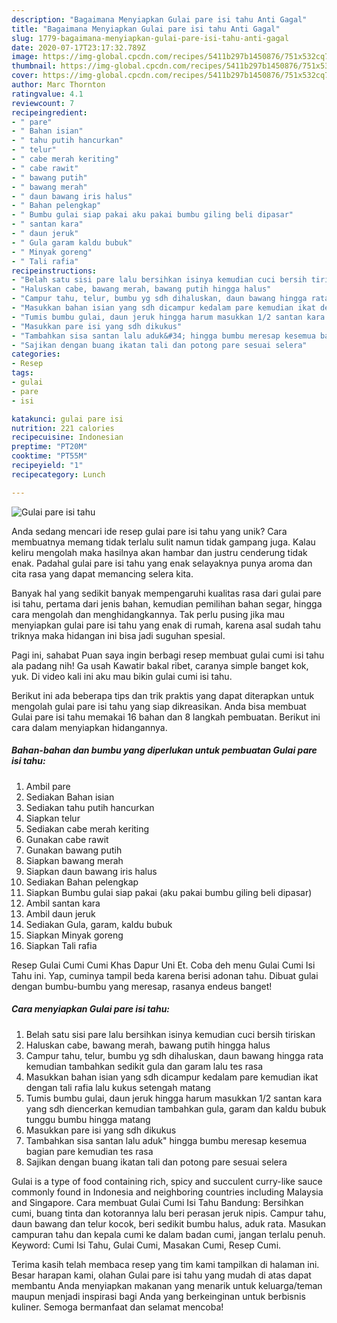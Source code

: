 ```yaml
---
description: "Bagaimana Menyiapkan Gulai pare isi tahu Anti Gagal"
title: "Bagaimana Menyiapkan Gulai pare isi tahu Anti Gagal"
slug: 1779-bagaimana-menyiapkan-gulai-pare-isi-tahu-anti-gagal
date: 2020-07-17T23:17:32.789Z
image: https://img-global.cpcdn.com/recipes/5411b297b1450876/751x532cq70/gulai-pare-isi-tahu-foto-resep-utama.jpg
thumbnail: https://img-global.cpcdn.com/recipes/5411b297b1450876/751x532cq70/gulai-pare-isi-tahu-foto-resep-utama.jpg
cover: https://img-global.cpcdn.com/recipes/5411b297b1450876/751x532cq70/gulai-pare-isi-tahu-foto-resep-utama.jpg
author: Marc Thornton
ratingvalue: 4.1
reviewcount: 7
recipeingredient:
- " pare"
- " Bahan isian"
- " tahu putih hancurkan"
- " telur"
- " cabe merah keriting"
- " cabe rawit"
- " bawang putih"
- " bawang merah"
- " daun bawang iris halus"
- " Bahan pelengkap"
- " Bumbu gulai siap pakai aku pakai bumbu giling beli dipasar"
- " santan kara"
- " daun jeruk"
- " Gula garam kaldu bubuk"
- " Minyak goreng"
- " Tali rafia"
recipeinstructions:
- "Belah satu sisi pare lalu bersihkan isinya kemudian cuci bersih tiriskan"
- "Haluskan cabe, bawang merah, bawang putih hingga halus"
- "Campur tahu, telur, bumbu yg sdh dihaluskan, daun bawang hingga rata kemudian tambahkan sedikit gula dan garam lalu tes rasa"
- "Masukkan bahan isian yang sdh dicampur kedalam pare kemudian ikat dengan tali rafia lalu kukus setengah matang"
- "Tumis bumbu gulai, daun jeruk hingga harum masukkan 1/2 santan kara yang sdh diencerkan kemudian tambahkan gula, garam dan kaldu bubuk tunggu bumbu hingga matang"
- "Masukkan pare isi yang sdh dikukus"
- "Tambahkan sisa santan lalu aduk&#34; hingga bumbu meresap kesemua bagian pare kemudian tes rasa"
- "Sajikan dengan buang ikatan tali dan potong pare sesuai selera"
categories:
- Resep
tags:
- gulai
- pare
- isi

katakunci: gulai pare isi 
nutrition: 221 calories
recipecuisine: Indonesian
preptime: "PT20M"
cooktime: "PT55M"
recipeyield: "1"
recipecategory: Lunch

---
```



![Gulai pare isi tahu](https://img-global.cpcdn.com/recipes/5411b297b1450876/751x532cq70/gulai-pare-isi-tahu-foto-resep-utama.jpg)

Anda sedang mencari ide resep gulai pare isi tahu yang unik? Cara membuatnya memang tidak terlalu sulit namun tidak gampang juga. Kalau keliru mengolah maka hasilnya akan hambar dan justru cenderung tidak enak. Padahal gulai pare isi tahu yang enak selayaknya punya aroma dan cita rasa yang dapat memancing selera kita.

Banyak hal yang sedikit banyak mempengaruhi kualitas rasa dari gulai pare isi tahu, pertama dari jenis bahan, kemudian pemilihan bahan segar, hingga cara mengolah dan menghidangkannya. Tak perlu pusing jika mau menyiapkan gulai pare isi tahu yang enak di rumah, karena asal sudah tahu triknya maka hidangan ini bisa jadi suguhan spesial.

Pagi ini, sahabat Puan saya ingin berbagi resep membuat gulai cumi isi tahu ala padang nih! Ga usah Kawatir bakal ribet, caranya simple banget kok, yuk. Di video kali ini aku mau bikin gulai cumi isi tahu.


Berikut ini ada beberapa tips dan trik praktis yang dapat diterapkan untuk mengolah gulai pare isi tahu yang siap dikreasikan. Anda bisa membuat Gulai pare isi tahu memakai 16 bahan dan 8 langkah pembuatan. Berikut ini cara dalam menyiapkan hidangannya.

<!--inarticleads1-->

##### Bahan-bahan dan bumbu yang diperlukan untuk pembuatan Gulai pare isi tahu:

1. Ambil  pare
1. Sediakan  Bahan isian
1. Sediakan  tahu putih hancurkan
1. Siapkan  telur
1. Sediakan  cabe merah keriting
1. Gunakan  cabe rawit
1. Gunakan  bawang putih
1. Siapkan  bawang merah
1. Siapkan  daun bawang iris halus
1. Sediakan  Bahan pelengkap
1. Siapkan  Bumbu gulai siap pakai (aku pakai bumbu giling beli dipasar)
1. Ambil  santan kara
1. Ambil  daun jeruk
1. Sediakan  Gula, garam, kaldu bubuk
1. Siapkan  Minyak goreng
1. Siapkan  Tali rafia


Resep Gulai Cumi Cumi Khas Dapur Uni Et. Coba deh menu Gulai Cumi Isi Tahu ini. Yap, cuminya tampil beda karena berisi adonan tahu. Dibuat gulai dengan bumbu-bumbu yang meresap, rasanya endeus banget! 

<!--inarticleads2-->

##### Cara menyiapkan Gulai pare isi tahu:

1. Belah satu sisi pare lalu bersihkan isinya kemudian cuci bersih tiriskan
1. Haluskan cabe, bawang merah, bawang putih hingga halus
1. Campur tahu, telur, bumbu yg sdh dihaluskan, daun bawang hingga rata kemudian tambahkan sedikit gula dan garam lalu tes rasa
1. Masukkan bahan isian yang sdh dicampur kedalam pare kemudian ikat dengan tali rafia lalu kukus setengah matang
1. Tumis bumbu gulai, daun jeruk hingga harum masukkan 1/2 santan kara yang sdh diencerkan kemudian tambahkan gula, garam dan kaldu bubuk tunggu bumbu hingga matang
1. Masukkan pare isi yang sdh dikukus
1. Tambahkan sisa santan lalu aduk&#34; hingga bumbu meresap kesemua bagian pare kemudian tes rasa
1. Sajikan dengan buang ikatan tali dan potong pare sesuai selera


Gulai is a type of food containing rich, spicy and succulent curry-like sauce commonly found in Indonesia and neighboring countries including Malaysia and Singapore. Cara membuat Gulai Cumi Isi Tahu Bandung: Bersihkan cumi, buang tinta dan kotorannya lalu beri perasan jeruk nipis. Campur tahu, daun bawang dan telur kocok, beri sedikit bumbu halus, aduk rata. Masukan campuran tahu dan kepala cumi ke dalam badan cumi, jangan terlalu penuh. Keyword: Cumi Isi Tahu, Gulai Cumi, Masakan Cumi, Resep Cumi. 

Terima kasih telah membaca resep yang tim kami tampilkan di halaman ini. Besar harapan kami, olahan Gulai pare isi tahu yang mudah di atas dapat membantu Anda menyiapkan makanan yang menarik untuk keluarga/teman maupun menjadi inspirasi bagi Anda yang berkeinginan untuk berbisnis kuliner. Semoga bermanfaat dan selamat mencoba!
